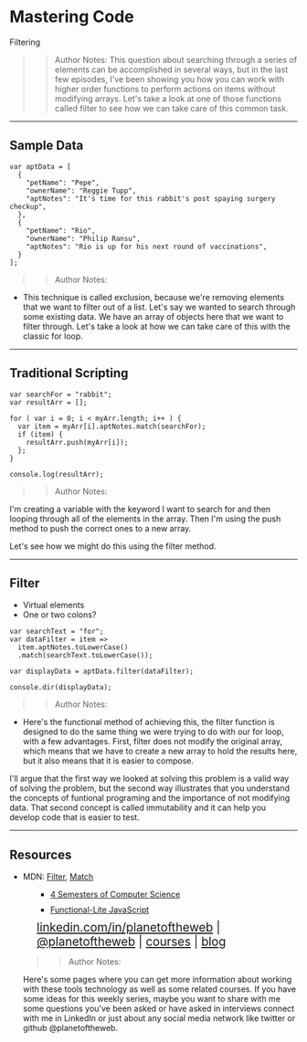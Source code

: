 <!-- .slide: data-state="title" -->

# Mastering Code
Filtering

> >Author Notes:
This question about searching through a series of elements can be accomplished in several ways, but in the last few episodes, I've been showing you how you can work with higher order functions to perform actions on items without modifying arrays. Let's take a look at one of those functions called filter to see how we can take care of this common task.

---

## Sample Data

```
var aptData = [
  {
    "petName": "Pepe",
    "ownerName": "Reggie Tupp",
    "aptNotes": "It's time for this rabbit's post spaying surgery checkup",
  },
  {
    "petName": "Rio",
    "ownerName": "Philip Ransu",
    "aptNotes": "Rio is up for his next round of vaccinations",
  }
];
```

> > Author Notes:

- This technique is called exclusion, because we're removing elements that we want to filter out of a list. Let's say we wanted to search through some existing data. We have an array of objects here that we want to filter through. Let's take a look at how we can take care of this with the classic for loop.



---

## Traditional Scripting

```
var searchFor = "rabbit";
var resultArr = [];

for ( var i = 0; i < myArr.length; i++ ) {
  var item = myArr[i].aptNotes.match(searchFor);
  if (item) {
    resultArr.push(myArr[i]);
  };
}

console.log(resultArr);
```

> > Author Notes:

I'm creating a variable with the keyword I want to search for and then looping through all of the elements in the array. Then I'm using the push method to push the correct ones to a new array.

Let's see how we might do this using the filter method.

---

## Filter


- Virtual elements
- One or two colons?

```
var searchText = "for";
var dataFilter = item => 
  item.aptNotes.toLowerCase()
  .match(searchText.toLowerCase());

var displayData = aptData.filter(dataFilter);
 
console.dir(displayData);
```

> > Author Notes:

- Here's the functional method of achieving this, the filter function is designed to do the same thing we were trying to do with our for loop, with a few advantages. First, filter does not modify the original array, which means that we have to create a new array to hold the results here, but it also means that it is easier to compose.

I'll argue that the first way we looked at solving this problem is a valid way of solving the problem, but the second way illustrates that you understand the concepts of funtional programing and the importance of not modifying data. That second concept is called immutability and it can help you develop code that is easier to test.

---
## Resources
<ul>
  <li>MDN: <a href="https://developer.mozilla.org/en-US/docs/Web/JavaScript/Reference/Global_Objects/Array/filter">Filter</a>, <a href="https://developer.mozilla.org/en-US/docs/Web/JavaScript/Reference/Global_Objects/String/match">Match</a></li>
    <ul>
  <li style="list-style: none;">
    <ul>
      <li style="margin-bottom: 10px"><a href="https://www.linkedin.com/learning/four-semesters-of-computer-science-in-5-hours?trk=insiders_6787408_learning">4 Semesters of Computer Science</a></li>
      <li style="margin-bottom: 10px"><a href="https://www.linkedin.com/learning/functional-lite-javascript?trk=insiders_6787408_learning">Functional-Lite JavaScript</a></li>
    </ul>
  </li>
  <li style="list-style: none; font-size: 1.3rem;"><a href="hhttps://www.linkedin.com/in/planetoftheweb">linkedin.com/in/planetoftheweb</a> | <a href="https://www.twitter.com/planetoftheweb">@planetoftheweb</a> | <a href="https://www.linkedin.com/learning/instructors/ray-villalobos?trk=insiders_6787408_learning">courses</a> | <a href="https://raybo.org">blog</a></li>
</ul>

> > Author Notes:

Here's some pages where you can get more information about working with these tools technology as well as some related courses. If you have some ideas for this weekly series, maybe you want to share with me some questions you've been asked or have asked in interviews connect with me in LinkedIn or just about any social media network like twitter or github @planetoftheweb.
